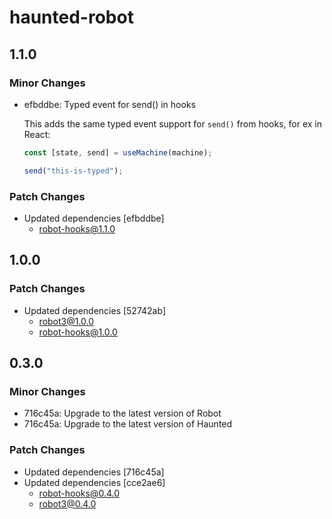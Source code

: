 # haunted-robot

## 1.1.0

### Minor Changes

- efbddbe: Typed event for send() in hooks

  This adds the same typed event support for `send()` from hooks, for ex in React:

  ```ts
  const [state, send] = useMachine(machine);

  send("this-is-typed");
  ```

### Patch Changes

- Updated dependencies [efbddbe]
  - robot-hooks@1.1.0

## 1.0.0

### Patch Changes

- Updated dependencies [52742ab]
  - robot3@1.0.0
  - robot-hooks@1.0.0

## 0.3.0

### Minor Changes

- 716c45a: Upgrade to the latest version of Robot
- 716c45a: Upgrade to the latest version of Haunted

### Patch Changes

- Updated dependencies [716c45a]
- Updated dependencies [cce2ae6]
  - robot-hooks@0.4.0
  - robot3@0.4.0

